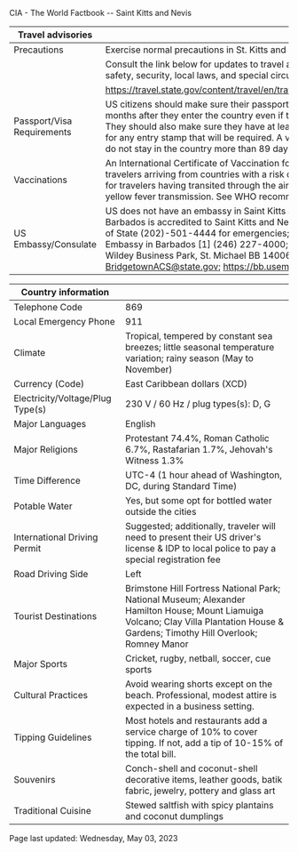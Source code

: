 CIA - The World Factbook -- Saint Kitts and Nevis

| Travel advisories | |
| --- | --- |
| Precautions | Exercise normal precautions in St. Kitts and Nevis. |
| | Consult the link below for updates to travel advisories and statements on safety, security, local laws, and special circumstances in this country. |
| | <https://travel.state.gov/content/travel/en/traveladvisories/traveladvisories.html> |
| Passport/Visa Requirements | US citizens should make sure their passport will not expire for at least 6 months after they enter the country even if they do not intend to stay that long. They should also make sure they have at least 1 blank page in their passport for any entry stamp that will be required. A visa is not required as long as you do not stay in the country more than 89 days. |
| Vaccinations | An International Certificate of Vaccination for yellow fever is required for travelers arriving from countries with a risk of yellow fever transmission and for travelers having transited through the airport of a country with risk of yellow fever transmission. See WHO recommendations.  <http://www.who.int/> |
| US Embassy/Consulate | US does not have an embassy in Saint Kitts and Nevis; the US Ambassador to Barbados is accredited to Saint Kitts and Nevis; US citizens may call US Dept of State (202)-501-4444 for emergencies; alternate contact is the US Embassy in Barbados [1] (246) 227-4000; US Embassy in Bridgetown, Wildey Business Park, St. Michael BB 14006, Barbados, WI; BridgetownACS@state.gov; https://bb.usembassy.gov |

| Country information |  |
| --- | --- |
| Telephone Code | 869 |
| Local Emergency Phone | 911 |
| Climate | Tropical, tempered by constant sea breezes; little seasonal temperature variation; rainy season (May to November) |
| Currency (Code) | East Caribbean dollars (XCD) |
| Electricity/Voltage/Plug Type(s) | 230 V / 60 Hz / plug types(s): D, G |
| Major Languages | English |
| Major Religions | Protestant 74.4%, Roman Catholic 6.7%, Rastafarian 1.7%, Jehovah's Witness 1.3% |
| Time Difference | UTC-4 (1 hour ahead of Washington, DC, during Standard Time) |
| Potable Water | Yes, but some opt for bottled water outside the cities |
| International Driving Permit | Suggested; additionally, traveler will need to present their US driver's license & IDP to local police to pay a special registration fee |
| Road Driving Side | Left |
| Tourist Destinations | Brimstone Hill Fortress National Park; National Museum; Alexander Hamilton House; Mount Liamuiga Volcano; Clay Villa Plantation House & Gardens; Timothy Hill Overlook; Romney Manor |
| Major Sports | Cricket, rugby, netball, soccer, cue sports |
| Cultural Practices | Avoid wearing shorts except on the beach. Professional, modest attire is expected in a business setting. |
| Tipping Guidelines | Most hotels and restaurants add a service charge of 10% to cover tipping. If not, add a tip of 10-15% of the total bill. |
| Souvenirs | Conch-shell and coconut-shell decorative items, leather goods, batik fabric, jewelry, pottery and glass art |
| Traditional Cuisine | Stewed saltfish with spicy plantains and coconut dumplings |

Page last updated: Wednesday, May 03, 2023
